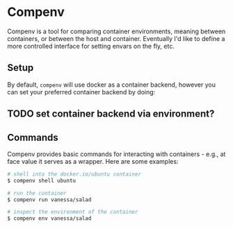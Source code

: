# Compenv

Compenv is a tool for comparing container environments, meaning between containers,
or between the host and container. Eventually I'd like to define a more controlled
interface for setting envars on the fly, etc.

## Setup

By default, `compenv` will use docker as a container backend, however you can set
your preferred container backend by doing:

## TODO set container backend via environment?

## Commands

Compenv provides basic commands for interacting with containers - e.g., at face value
it serves as a wrapper. Here are some examples:

```bash
# shell into the docker.io/ubuntu container
$ compenv shell ubuntu

# run the container
$ compenv run vanessa/salad

# inspect the environment of the container
$ compenv env vanessa/salad
```
